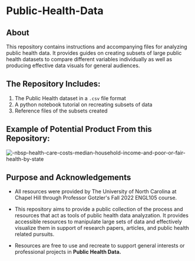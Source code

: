 # Public-Health-Data

## About

This repository contains instructions and accompanying files for analyzing public health data. It provides guides on creating subsets of large public health datasets to compare different variables individually as well as producing effective data visuals for general audiences. 

## The Repository Includes:
1) The Public Health dataset in a `.csv` file format
2) A python notebook tutorial on recreating subsets of data
3) Reference files of the subsets created 

## Example of Potential Product From this Repository:

![-nbsp-health-care-costs-median-household-income-and-poor-or-fair-health-by-state](https://user-images.githubusercontent.com/118237824/202950940-97a8acdd-d823-403a-a98c-3955a8a97677.png)

## Purpose and Acknowledgements

- All resources were provided by The University of North Carolina at Chapel Hill through Professor Gotzler's Fall 2022 ENGL105 course.

- This repository aims to provide a public collection of the process and resources that act as tools of public health data analyzation. It provides accessible resources to manipulate large sets of data and effectively visualize them in support of research papers, articles, and public health related pursuits. 

- Resources are free to use and recreate to support general interests or professional projects in **Public Health Data.**
